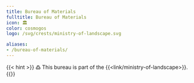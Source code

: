```yaml
---
title: Bureau of Materials
fulltitle: Bureau of Materials
icon: 🏛️
color: cosmogos
logo: /svg/crests/ministry-of-landscape.svg

aliases:
- /bureau-of-materials/
---
```

{{< hint >}}
߷ This bureau is part of the {{<link/ministry-of-landscape>}}.
{{</hint>}}